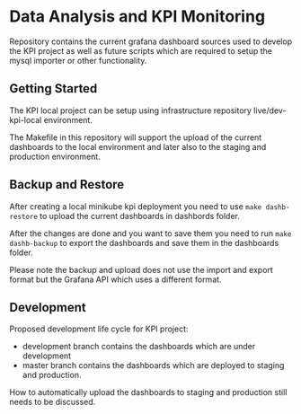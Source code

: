 # Data Analysis and KPI Monitoring

Repository contains the current grafana dashboard sources used to develop the KPI project as well as future scripts which are required to setup the mysql importer or other functionality.

## Getting Started

The KPI local project can be setup using infrastructure repository live/dev-kpi-local environment.

The Makefile in this repository will support the upload of the current dashboards to the local environment and later also to the staging and production environment.

## Backup and Restore

After creating a local minikube kpi deployment you need to use ```make dashb-restore``` to upload the current dashboards in dashbords folder.

After the changes are done and you want to save them you need to run ```make dashb-backup``` to export the dashboards and save them in the dashboards folder.

Please note the backup and upload does not use the import and export format but the Grafana API which uses a different format.

## Development

Proposed development life cycle for KPI project:

- development branch contains the dashboards which are under development
- master branch contains the dashboards which are deployed to staging and production.

How to automatically upload the dashboards to staging and production still needs to be discussed.
